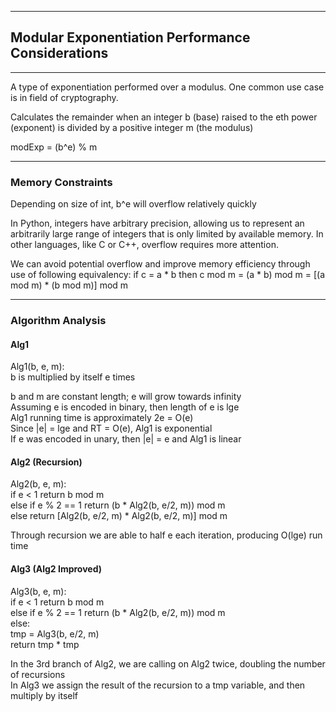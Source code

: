 -----
## Modular Exponentiation Performance Considerations
-----

A type of exponentiation performed over a modulus. One common use case is in field of cryptography.

Calculates the remainder when an integer b (base) raised to the eth power (exponent) is divided by a positive integer m (the modulus)

modExp = (b^e) % m

-----

### Memory Constraints
Depending on size of int, b^e will overflow relatively quickly

In Python, integers have arbitrary precision, allowing us to represent an arbitrarily large range of integers that is only limited by available memory. In other languages, like C or C++, overflow requires more attention.

We can avoid potential overflow and improve memory efficiency through use of following equivalency:
if c = a * b
then c mod m = (a * b) mod m = [(a mod m) * (b mod m)] mod m

-----

### Algorithm Analysis

#### Alg1
Alg1(b, e, m):  
  b is multiplied by itself e times  

b and m are constant length; e will grow towards infinity  
Assuming e is encoded in binary, then length of e is lge  
Alg1 running time is approximately 2e = O(e)  
Since |e| = lge and RT = O(e), Alg1 is exponential  
If e was encoded in unary, then |e| = e and Alg1 is linear  

#### Alg2 (Recursion)
Alg2(b, e, m):  
  if e < 1 return b mod m  
  else if e % 2 == 1 return (b * Alg2(b, e/2, m)) mod m  
  else return [Alg2(b, e/2, m) *  Alg2(b, e/2, m)] mod m  
  
Through recursion we are able to half e each iteration, producing O(lge) run time  

#### Alg3 (Alg2 Improved)
Alg3(b, e, m):  
  if e < 1 return b mod m  
  else if e % 2 == 1 return (b * Alg2(b, e/2, m)) mod m  
  else:  
    tmp = Alg3(b, e/2, m)    
    return tmp * tmp  
    
In the 3rd branch of Alg2, we are calling on Alg2 twice, doubling the number of recursions  
In Alg3 we assign the result of the recursion to a tmp variable, and then multiply by itself  





